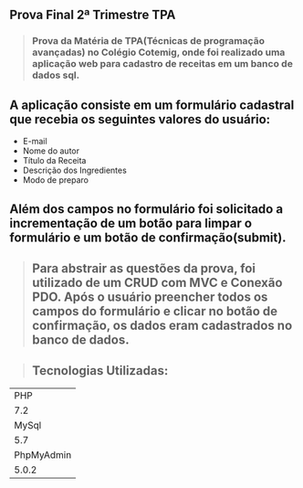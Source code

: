 ## Prova Final 2ª Trimestre TPA
> ### Prova da Matéria de TPA(Técnicas de programação avançadas) no Colégio Cotemig, onde foi realizado uma aplicação web para cadastro de receitas em um banco de dados sql.

## A aplicação consiste em um formulário cadastral que recebia os seguintes valores do usuário:

+ E-mail
+ Nome do autor
+ Título da Receita
+ Descrição dos Ingredientes
+ Modo de preparo

## Além dos campos no formulário foi solicitado a incrementação de um botão para limpar o formulário e um botão de confirmação(submit).

> ## Para abstrair as questões da prova, foi utilizado de um CRUD com MVC  e Conexão PDO. Após o usuário preencher todos os campos do formulário e clicar no botão de confirmação, os dados eram cadastrados no banco de dados.

> ## Tecnologias Utilizadas:

<table>

<tr>
<td>PHP</td>
</tr>
<tr>
<td> 7.2</td>
</tr>
<tr>
<td> MySql</td>
</tr>
<tr>
<td>5.7</td>
</tr>
<tr>
<td>PhpMyAdmin</td>
</tr>
<tr>
<td>5.0.2</td>
</tr>

</table> 




